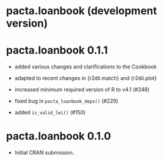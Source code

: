 # pacta.loanbook (development version)

# pacta.loanbook 0.1.1

* added various changes and clarifications to the Cookbook

* adapted to recent changes in {r2dii.match} and {r2dii.plot}

* increased minimum required version of R to v4.1 (#248)

* fixed bug in `pacta_loanbook_deps()` (#229)
* added `is_valid_lei()` (#150)

# pacta.loanbook 0.1.0

* Initial CRAN submission.
